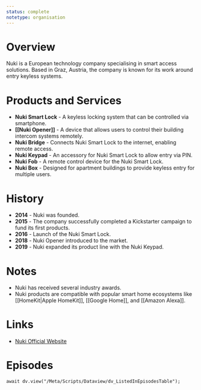 ```yaml
---
status: complete
notetype: organisation
---
```

# Overview  
Nuki is a European technology company specialising in smart access solutions. Based in Graz, Austria, the company is known for its work around entry keyless systems.

# Products and Services  
- **Nuki Smart Lock** - A keyless locking system that can be controlled via smartphone.
- **[[Nuki Opener]]** - A device that allows users to control their building intercom systems remotely.
- **Nuki Bridge** - Connects Nuki Smart Lock to the internet, enabling remote access.
- **Nuki Keypad** - An accessory for Nuki Smart Lock to allow entry via PIN.
- **Nuki Fob** - A remote control device for the Nuki Smart Lock.
- **Nuki Box** - Designed for apartment buildings to provide keyless entry for multiple users.

# History  
- **2014** - Nuki was founded.
- **2015** - The company successfully completed a Kickstarter campaign to fund its first products.
- **2016** - Launch of the Nuki Smart Lock.
- **2018** - Nuki Opener introduced to the market.
- **2019** - Nuki expanded its product line with the Nuki Keypad.

# Notes  
- Nuki has received several industry awards.
- Nuki products are compatible with popular smart home ecosystems like [[HomeKit|Apple HomeKit]], [[Google Home]], and [[Amazon Alexa]].

# Links  
- [Nuki Official Website](https://nuki.io)
 
# Episodes
```dataviewjs
await dv.view("/Meta/Scripts/Dataview/dv_ListedInEpisodesTable");
```
